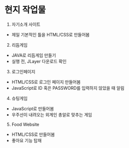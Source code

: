 # 현지 작업물

1. 자기소개 사이트
  * 제일 기본적인 틀을 HTML/CSS로 만들어봄

2. 리듬게임
  * JAVA로 리듬게임 만들기
  * 실행 전, JLayer 다운로드 확인

3. 로그인페이지
  * HTML/CSS로 로그인 페이지 만들어봄
  * JavaScript로 ID 혹은 PASSWORD를 입력하지 않았을 때 알림
 
4. 슈팅게임
  * JavaScript로 만들어봄
  * 우주선이 내려오는 외계인 총알로 맞추는 게임

5. Food Website
  * HTML/CSS로 만들어봄
  * 좋아요 기능 탑재
